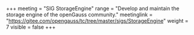 +++
meeting = "SIG StorageEngine"
range = "Develop and maintain the storage engine of the openGauss community."
meetinglink = "https://gitee.com/opengauss/tc/tree/master/sigs/StorageEngine"
weight =  7
visible = false
+++